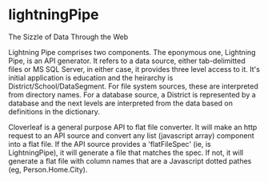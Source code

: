 # lightningPipe
The Sizzle of Data Through the Web

Lightning Pipe comprises two components. The eponymous one, Lightning Pipe, is an API generator. It refers to a data source, either
tab-delimitted files or MS SQL Server, in either case, it  provides three level access to it. It's initial application is education
and the heirarchy is District/School/DataSegment. For file system sources, these are interpreted from directory names. For 
a database source, a District is represented by a database and the next levels are interpreted from the data based on definitions
in the dictionary.

Cloverleaf is a general purpose API to flat file converter. It will make an http request to an API source and convert any list
(javascript array) component into a flat file. If the API source provides a 'flatFileSpec' (ie, is LightningPipe), it will 
generate a file that matches the spec. If not, it will generate a flat file with column names that are a Javascript dotted pathes
(eg, Person.Home.City).
